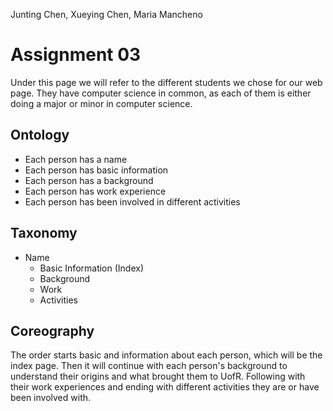 
Junting Chen, Xueying Chen, Maria Mancheno
# Assignment 03

Under this page we will refer to the different students we chose for our web page. They have computer science in common, as each of them is either doing a major or minor in computer science. 

## Ontology
* Each person has a name
* Each person has basic information 
* Each person has a background
* Each person has work experience
* Each person has been involved in different activities

## Taxonomy
* Name
  * Basic Information (Index)
  * Background
  * Work  
  * Activities


## Coreography
The order starts basic and information about each person, which will be the index page. Then it will continue with each person's background to understand their origins and what brought them to UofR. Following with their work experiences and ending with different activities they are or have been involved with. 
